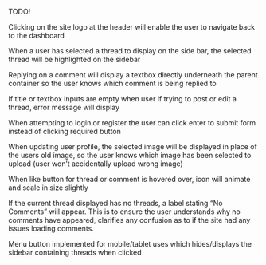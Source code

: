 TODO!

Clicking on the site logo at the header will enable the user to navigate back to the dashboard 

When a user has selected a thread to display on the side bar, the selected thread will be highlighted on the sidebar
 
Replying on a comment will display a textbox directly underneath the parent container so the user knows which comment is being replied to 

If title or textbox inputs are empty when user if trying to post or edit a thread, error message will display 

When attempting to login or register the user can click enter to submit form  instead of clicking required button 

When updating user profile, the selected image will be displayed in place of the users old image, so the user knows which image has been selected to upload (user won’t accidentally upload wrong image) 

When like button for thread or comment is hovered over, icon will animate and scale in size slightly

If the current thread displayed has no threads, a label stating “No Comments” will appear. This is to ensure the user understands why no comments have appeared, clarifies any confusion as to if the site had any issues loading comments. 

Menu button implemented for mobile/tablet uses which hides/displays the sidebar containing threads when clicked